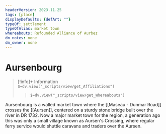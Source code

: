 ```yaml
---
headerVersion: 2023.11.25
tags: [place]
displayDefaults: {defArt: ""}
typeOf: settlement
typeOfAlias: market town
whereabouts: Refounded Alliance of Aurbez
dm_notes: none
dm_owner: none
---
```

# Aursenbourg
>[!info]+ Information  
> `$=dv.view("_scripts/view/get_Affiliations")`  
>> `$=dv.view("_scripts/view/get_Whereabouts")`

Aursenbourg is a walled market town where the [[Maseau - Dunmar Road]] crosses the [[Aursen]], centered on a sturdy stone bridge built over the river in DR 1732. Now a major market town for the region, a generation ago this was only a small village known as Aursen's Crossing, where regular ferry service would shuttle caravans and traders over the Aursen.

